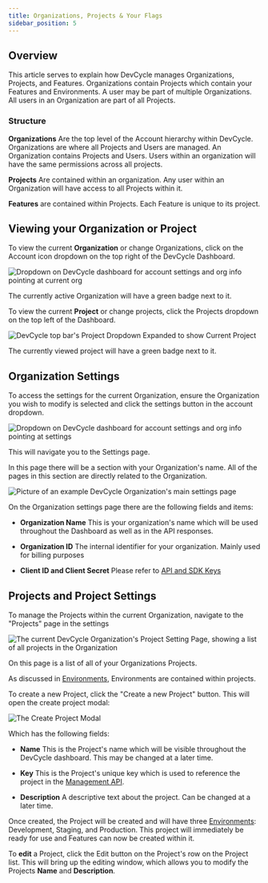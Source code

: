 ```yaml
---
title: Organizations, Projects & Your Flags
sidebar_position: 5
---
```


## Overview

This article serves to explain how DevCycle manages Organizations, Projects, and Features. Organizations contain Projects which contain your Features and Environments. A user may be part of multiple Organizations. All users in an Organization are part of all Projects. 

### Structure

**Organizations** Are the top level of the Account hierarchy within DevCycle. Organizations are where all Projects and Users are managed. An Organization contains Projects and Users. Users within an organization will have the same permissions across all projects.

**Projects** Are contained within an organization. Any user within an Organization will have access to all Projects within it. 

**Features** are contained within Projects. Each Feature is unique to its project.

## Viewing your Organization or Project

To view the current **Organization** or change Organizations, click on the Account icon dropdown on the top right of the DevCycle Dashboard.

![Dropdown on DevCycle dashboard for account settings and org info pointing at current org](/march-2022-account-dropdown-2.png)

The currently active Organization will have a green badge next to it. 

To view the current **Project** or change projects, click the Projects dropdown on the top left of the Dashboard.

![DevCycle top bar's Project Dropdown Expanded to show Current Project](/project-dropdown.png)

The currently viewed project will have a green badge next to it. 


## Organization Settings

To access the settings for the current Organization, ensure the Organization you wish to modify is selected and click the settings button in the account dropdown. 

![Dropdown on DevCycle dashboard for account settings and org info pointing at settings](/march-2022-account-dropdown.png)

This will navigate you to the Settings page.

In this page there will be a section with your Organization's name. All of the pages in this section are directly related to the Organization. 

![Picture of an example DevCycle Organization's main settings page](/org-settings.png)

On the Organization settings page there are the following fields and items:

* **Organization Name**
    This is your organization's name which will be used throughout the Dashboard as well as in the API responses.

* **Organization ID**
    The internal identifier for your organization. Mainly used for billing purposes

* **Client ID and Client Secret**
    Please refer to [API and SDK Keys](/docs/home/feature-management/organizing-your-flags-and-variables/api-and-sdk-keys)

## Projects and Project Settings

To manage the Projects within the current Organization, navigate to the "Projects" page in the settings

![The current DevCycle Organization's Project Setting Page, showing a list of all projects in the Organization ](/project-settings.png)

On this page is a list of all of your Organizations Projects. 

As discussed in [Environments](/docs/home/feature-management/organizing-your-flags-and-variables/environments), Environments are contained within projects. 

To create a new Project, click the "Create a new Project" button. This will open the create project modal: 

![The Create Project Modal](/create-project.png)

Which has the following fields:

* **Name**
    This is the Project's name which will be visible throughout the DevCycle dashboard. This may be changed at a later time.
 
* **Key**
    This is the Project's unique key which is used to reference the project in the [Management API](/management-api/).

* **Description**
    A descriptive text about the project. Can be changed at a later time. 

Once created, the Project will be created and will have three [Environments](/docs/home/feature-management/organizing-your-flags-and-variables/environments): Development, Staging, and Production. This project will immediately be ready for use and Features can now be created within it. 

To **edit** a Project, click the Edit button on the Project's row on the Project list. This will bring up the editing window, which allows you to modify the Projects **Name** and **Description**.

